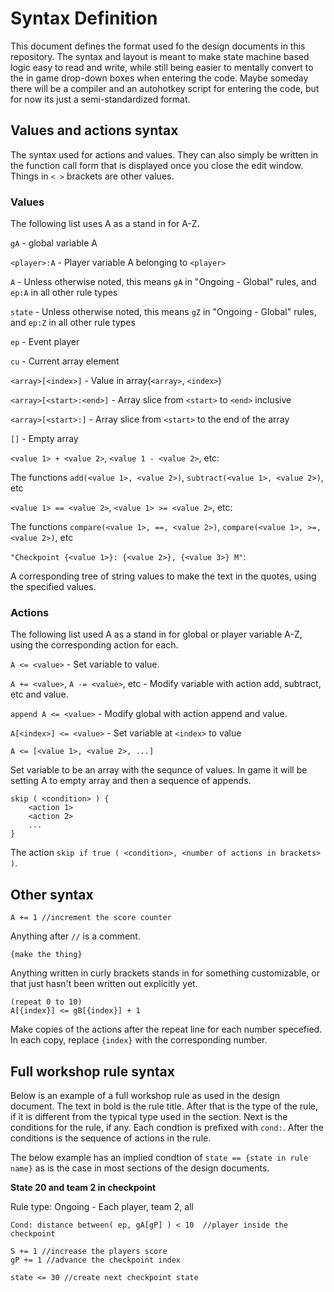 # Syntax Definition

This document defines the format used fo the design documents in this repository. The syntax and layout
is meant to make state machine based logic easy to read and write, while still being easier to mentally
convert to the in game drop-down boxes when entering the code. Maybe someday there will be a compiler and
an autohotkey script for entering the code, but for now its just a semi-standardized format.

## Values and actions syntax

The syntax used for actions and values. They can also simply be written in the function
call form that is displayed once you close the edit window. Things in `< >` brackets are other values.

### Values

The following list uses A as a stand in for A-Z.

`gA` - global variable A

`<player>:A` - Player variable A belonging to `<player>`

`A` - Unless otherwise noted, this means `gA` in "Ongoing - Global" rules, and `ep:A` in all other rule types

`state` - Unless otherwise noted, this means `gZ` in "Ongoing - Global" rules, and `ep:Z` in all other rule types

`ep` - Event player

`cu` - Current array element

`<array>[<index>]` - Value in array(`<array>`, `<index>`)

`<array>[<start>:<end>]` - Array slice from `<start>` to `<end>` inclusive

`<array>[<start>:]` - Array slice from `<start>` to the end of the array

`[]` - Empty array

`<value 1> + <value 2>`, `<value 1 - <value 2>`, etc:

The functions `add(<value 1>, <value 2>)`, `subtract(<value 1>, <value 2>)`, etc

`<value 1> == <value 2>`, `<value 1> >= <value 2>`, etc:

The functions `compare(<value 1>, ==, <value 2>)`, `compare(<value 1>, >=, <value 2>)`, etc

`"Checkpoint {<value 1>}: {<value 2>}, {<value 3>} M"`:

A corresponding tree of string values to make the text in the quotes, using the specified values.

### Actions

The following list used A as a stand in for global or player variable A-Z, using the corresponding action for each.

`A <= <value>` - Set variable to value.

`A += <value>`, `A -= <value>`, etc  - Modify variable with action add, subtract, etc and value.

`append A <= <value>` - Modify global with action append and value.

`A[<index>] <= <value>` - Set variable at `<index>` to value

`A <= [<value 1>, <value 2>, ...]`

Set variable to be an array with the sequnce of values.
In game it will be setting A to empty array and then a sequence of appends. 

    skip ( <condition> ) {
        <action 1>
        <action 2>
        ...
    }

The action `skip if true ( <condition>, <number of actions in brackets> )`.

## Other syntax

    A += 1 //increment the score counter

Anything after `//` is a comment.

    {make the thing}

Anything written in curly brackets stands in for something customizable, or that just
hasn't been written out explicitly yet.

    (repeat 0 to 10)
    A[{index}] <= gB[{index}] + 1

Make copies of the actions after the repeat line for each number specefied. In each copy, replace
`{index}` with the corresponding number.

## Full workshop rule syntax

Below is an example of a full workshop rule as used in the design document. The text in bold is the rule title. After that
is the type of the rule, if it is different from the typical type used in the section. Next is the conditions
for the rule, if any. Each condtion is prefixed with `cond:`. After the conditions is the sequence of actions in the rule.

The below example has an implied condtion of `state == {state in rule name}` as is the case in most sections of the
design documents.

**State 20 and team 2 in checkpoint**

Rule type: Ongoing - Each player, team 2, all

    Cond: distance between( ep, gA[gP] ) < 10  //player inside the checkpoint

    S += 1 //increase the players score
    gP += 1 //advance the checkpoint index

    state <= 30 //create next checkpoint state

